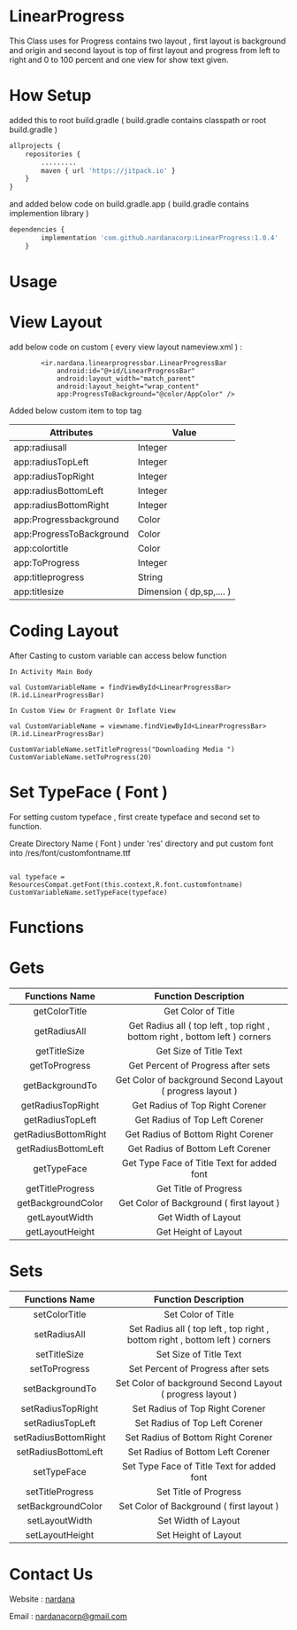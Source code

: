 # LinearProgress

This Class uses for Progress contains two layout , first layout is background and origin and second layout is top of first layout and progress from left to right and 0 to 100 percent and one view for show text given.

# How Setup

added this to root build.gradle ( build.gradle contains classpath or root build.gradle )

```python
allprojects {
    repositories {
        .........
        maven { url 'https://jitpack.io' }
    }
}
```

and added below code on build.gradle.app ( build.gradle contains implemention library )

```python
dependencies {
		implementation 'com.github.nardanacorp:LinearProgress:1.0.4'
	}
```

# Usage

# View Layout 

add below code on custom ( every view layout nameview.xml ) :

```
        <ir.nardana.linearprogressbar.LinearProgressBar
            android:id="@+id/LinearProgressBar"
            android:layout_width="match_parent"
            android:layout_height="wrap_content"
            app:ProgressToBackground="@color/AppColor" />
```

Added below custom item to top tag 

| Attributes | Value |
| ---------- | ----- |
| app:radiusall  | Integer |
| app:radiusTopLeft  | Integer |
| app:radiusTopRight  | Integer |
| app:radiusBottomLeft  | Integer |
| app:radiusBottomRight  | Integer |
| app:Progressbackground  | Color |
| app:ProgressToBackground  | Color |
| app:colortitle  | Color |
| app:ToProgress  | Integer |
| app:titleprogress  | String |
| app:titlesize  | Dimension ( dp,sp,.... )

# Coding Layout

After Casting to custom variable can access below function 

```
In Activity Main Body

val CustomVariableName = findViewById<LinearProgressBar>(R.id.LinearProgressBar)

In Custom View Or Fragment Or Inflate View

val CustomVariableName = viewname.findViewById<LinearProgressBar>(R.id.LinearProgressBar)

CustomVariableName.setTitleProgress("Downloading Media ")
CustomVariableName.setToProgress(20)

```

# Set TypeFace ( Font )

For setting custom typeface , first create typeface and second set to function.

Create Directory Name ( Font ) under 'res' directory and put custom font into /res/font/customfontname.ttf

```

val typeface = ResourcesCompat.getFont(this.context,R.font.customfontname)
CustomVariableName.setTypeFace(typeface)

```

# Functions

# Gets

| Functions Name | Function Description |
| :-------------: | :------------------: |
| getColorTitle | Get Color of Title |
| getRadiusAll | Get Radius all ( top left , top right , bottom right , bottom left ) corners |
| getTitleSize | Get Size of Title Text |
| getToProgress | Get Percent of Progress after sets |
| getBackgroundTo | Get Color of background Second Layout ( progress layout ) |
| getRadiusTopRight | Get Radius of Top Right Corener |
| getRadiusTopLeft | Get Radius of Top Left Corener |
| getRadiusBottomRight | Get Radius of Bottom Right Corener |
| getRadiusBottomLeft | Get Radius of Bottom Left Corener |
| getTypeFace | Get Type Face of Title Text for added font |
| getTitleProgress | Get Title of Progress |
| getBackgroundColor | Get Color of Background ( first layout ) |
| getLayoutWidth | Get Width of Layout |
| getLayoutHeight | Get Height of Layout |

# Sets

| Functions Name | Function Description |
| :-------------: | :------------------: |
| setColorTitle | Set Color of Title |
| setRadiusAll | Set Radius all ( top left , top right , bottom right , bottom left ) corners |
| setTitleSize | Set Size of Title Text |
| setToProgress | Set Percent of Progress after sets |
| setBackgroundTo | Set Color of background Second Layout ( progress layout ) |
| setRadiusTopRight | Set Radius of Top Right Corener |
| setRadiusTopLeft | Set Radius of Top Left Corener |
| setRadiusBottomRight | Set Radius of Bottom Right Corener |
| setRadiusBottomLeft | Set Radius of Bottom Left Corener |
| setTypeFace | Set Type Face of Title Text for added font |
| setTitleProgress | Set Title of Progress |
| setBackgroundColor | Set Color of Background ( first layout ) |
| setLayoutWidth | Set Width of Layout |
| setLayoutHeight | Set Height of Layout |

# Contact Us

Website : [nardana](http://nardana.ir/)

Email : nardanacorp@gmail.com
